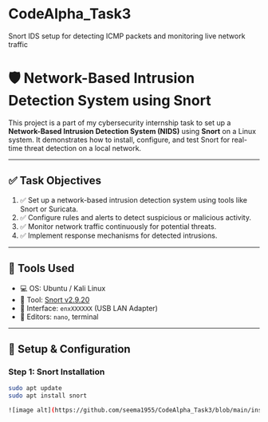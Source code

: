 # CodeAlpha_Task3
Snort IDS setup for detecting ICMP packets and monitoring live network traffic
# 🛡️ Network-Based Intrusion Detection System using Snort

This project is a part of my cybersecurity internship task to set up a **Network-Based Intrusion Detection System (NIDS)** using **Snort** on a Linux system. It demonstrates how to install, configure, and test Snort for real-time threat detection on a local network.

---

## ✅ Task Objectives

1. ✅ Set up a network-based intrusion detection system using tools like Snort or Suricata.
2. ✅ Configure rules and alerts to detect suspicious or malicious activity.
3. ✅ Monitor network traffic continuously for potential threats.
4. ✅ Implement response mechanisms for detected intrusions.

---

## 🧰 Tools Used

- 💻 OS: Ubuntu / Kali Linux
- 🐍 Tool: [Snort v2.9.20](https://www.snort.org/)
- 📡 Interface: `enxXXXXXX` (USB LAN Adapter)
- 🔧 Editors: `nano`, terminal

---

## 🔧 Setup & Configuration

### Step 1: Snort Installation

```bash
sudo apt update
sudo apt install snort

![image alt](https://github.com/seema1955/CodeAlpha_Task3/blob/main/install_image.png?raw=true)

